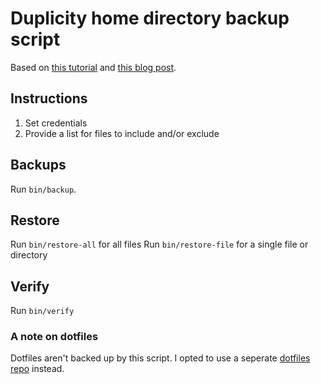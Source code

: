 # Duplicity home directory backup script

Based on [this tutorial](https://easyengine.io/tutorials/backups/duplicity-amazon-s3/) and [this blog post](http://kappataumu.com/articles/cloud-backups-duplicity-s3.html).

## Instructions

1. Set credentials
2. Provide a list for files to include and/or exclude

## Backups

Run `bin/backup`.

## Restore

Run `bin/restore-all` for all files
Run `bin/restore-file` for a single file or directory

## Verify

Run `bin/verify`

### A note on dotfiles

Dotfiles aren't backed up by this script. I opted to use a seperate [dotfiles repo](https://github.com/rpbaptist/dotfiles) instead.

